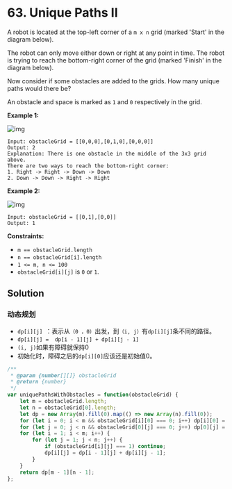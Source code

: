 # 63. Unique Paths II

A robot is located at the top-left corner of a `m x n` grid (marked 'Start' in the diagram below).

The robot can only move either down or right at any point in time.  The robot is trying to reach the bottom-right corner of the grid (marked 'Finish' in the diagram below).

Now consider if some obstacles are added to the grids. How many unique paths would there be?

An obstacle and space is marked as `1` and `0` respectively in the grid.

 

**Example 1:**

![img](https://assets.leetcode.com/uploads/2020/11/04/robot1.jpg)

```
Input: obstacleGrid = [[0,0,0],[0,1,0],[0,0,0]]
Output: 2
Explanation: There is one obstacle in the middle of the 3x3 grid above.
There are two ways to reach the bottom-right corner:
1. Right -> Right -> Down -> Down
2. Down -> Down -> Right -> Right
```

**Example 2:**

![img](https://assets.leetcode.com/uploads/2020/11/04/robot2.jpg)

```
Input: obstacleGrid = [[0,1],[0,0]]
Output: 1
```

 

**Constraints:**

- `m == obstacleGrid.length`
- `n == obstacleGrid[i].length`
- `1 <= m, n <= 100`
- `obstacleGrid[i][j]` is `0` or `1`.

## Solution

### 动态规划

* `dp[i][j] `：表示从`（0 ，0）`出发，到`（i, j）`有`dp[i][j]`条不同的路径。
* `dp[i][j] =  dp[i - 1][j] + dp[i][j - 1]`
* `(i, j)`如果有障碍就保持0
*  初始化时，障碍之后的`dp[i][0]`应该还是初始值0。

```js
/**
 * @param {number[][]} obstacleGrid
 * @return {number}
 */
var uniquePathsWithObstacles = function(obstacleGrid) {
    let m = obstacleGrid.length;
    let n = obstacleGrid[0].length;
    let dp = new Array(m).fill(0).map(() => new Array(n).fill(0));
    for (let i = 0; i < m && obstacleGrid[i][0] === 0; i++) dp[i][0] = 1;		// 障碍处理1
    for (let j = 0; j < n && obstacleGrid[0][j] === 0; j++) dp[0][j] = 1;
    for (let i = 1; i < m; i++) {
        for (let j = 1; j < n; j++) {
            if (obstacleGrid[i][j] === 1) continue;								// 障碍处理2
            dp[i][j] = dp[i - 1][j] + dp[i][j - 1];
        }
    }
    return dp[m - 1][n - 1];
};
```



